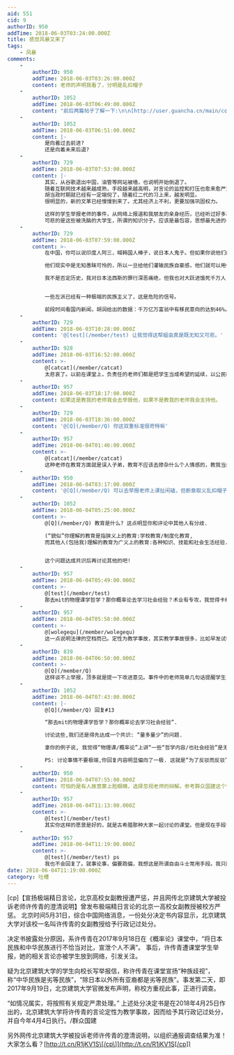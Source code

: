 ```yaml
---
aid: 551
cid: 9
authorID: 950
addTime: 2018-06-03T03:24:00.000Z
title: 感觉风暴又来了
tags:
    - 风暴
comments:
    -
        authorID: 950
        addTime: 2018-06-03T03:26:00.000Z
        content: 老师的声明我看了，分明是乱扣帽子
    -
        authorID: 1052
        addTime: 2018-06-03T06:49:00.000Z
        content: "前后两篇帖子了解一下:\n\n[http://user.guancha.cn/main/content?id=19033](http://user.guancha.cn/main/content?id=19033)  \n[http://user.guancha.cn/main/content?id=19275&comments-container](http://user.guancha.cn/main/content?id=19275&comments-container)\n\n\b看完我是觉得现在大环境真是越来越让我看不懂/害怕了....\n\n    Winter is comming"
    -
        authorID: 1052
        addTime: 2018-06-03T06:51:00.000Z
        content: |-
            是向着过去前进?  
            还是向着未来后退?
    -
        authorID: 729
        addTime: 2018-06-03T07:53:00.000Z
        content: |-
            其实，从谷歌退出中国，油管等网站被墙，也说明开始倒退了。  
            随着互联网技术越来越成熟，手段越来越高明，对言论的监控和打压也愈来愈严重。  
            胡当政时期就已经有一定端倪了，随着红二代的习上来，越发明显。  
            很明显的，新的文革已经慢慢到来了。尤其经济上不利，更要加强巩固权力。

            这样的学生举报老师的事件，从网络上报道和我朋友的亲身经历，已经听过好多次了。  
            可悲的是这些被洗脑的大学生，所谓的知识分子。应该是最包容，思想最先进的一群人，却如同麻木的蛆虫一样。
    -
        authorID: 729
        addTime: 2018-06-03T07:59:00.000Z
        content: >-
            在中国，你可以说印度人阿三，喊韩国人棒子，说日本人鬼子。但如果你说他们的优点，你就是崇洋媚外，你就是精日，美分，日杂。  

            他们现实中是无知愚昧可怜的，所以一旦给他们灌输民族自豪感，他们就可以用借此弥补内心的自卑。  

            我不是否定历史，我对日本法西斯的罪行深恶痛绝，但我也对大跃进饿死千万人，文革深恶痛绝。


            一些左派已经有一种极端的民族主义了，这是危险的信号。  

            前段时间看国内新闻，胡润给出的数据：千万亿万富翁中有移民意向的达到46%。这些可以说是精英中的精英了，为什么放着大好前（钱）途不要，选择去移民呢？是不爱国么？我想不是的，他们只是用脚投票来表达着自己对这个国家的失望。
    -
        authorID: 729
        addTime: 2018-06-03T10:28:00.000Z
        content: '@[test](/member/test) 让我觉得这帮蛆虫真是既无知又可悲。'
    -
        authorID: 928
        addTime: 2018-06-03T16:52:00.000Z
        content: >-
            @[catcat](/member/catcat)
            太悲哀了。以前在课堂上，负责任的老师们都是把学生当成希望的延续，以公民教育为己任，通过揭露事实真相来竭力培养学生的正义感和公民意识。好害怕老师们从此失去对学生的信任，不再敢那样讲真话了。如果这样，那么大学教育就变成了中学教育的延续而已，特么的上大学还有什么意义！
    -
        authorID: 957
        addTime: 2018-06-03T18:17:00.000Z
        content: 如果这是教我的老师我会去举报他，如果不是教我的老师我会支持他。
    -
        authorID: 729
        addTime: 2018-06-03T18:36:00.000Z
        content: '@[Q](/member/Q) 你这双重标准很奇特嘛'
    -
        authorID: 957
        addTime: 2018-06-04T01:46:00.000Z
        content: >-
            @[catcat](/member/catcat)
            这种老师在教育方面就是误人子弟，教育不应该去掺杂什么个人情感的，教我当然会举报，曾经就被这样的老师搞惨了不想来第二次了。如果是别人老师，我会维护言论自由然后去支持他的。在这里的大家不都是这样么，假如这样的老师发生在你们身上，谁都是想换个老师，假如不是自己的老师，那么……
    -
        authorID: 950
        addTime: 2018-06-04T03:17:00.000Z
        content: '@[Q](/member/Q) 可以去举报老师上课扯闲磕，但断章取义乱扣帽子就不该了'
    -
        authorID: 1052
        addTime: 2018-06-04T05:25:00.000Z
        content: >-
            @[Q](/member/Q) 教育是什么? 这点明显你和评论中其他人有分歧.  

            (“貌似”你理解的教育是指狭义上的教育:学校教育/制度化教育,
            而其他人(包括我)理解的教育为广义上的教育:各种知识、技能和社会生活经验...)


            这个问题达成共识后再讨论其他的吧!
    -
        authorID: 957
        addTime: 2018-06-04T05:49:00.000Z
        content: >-
            @[test](/member/test)
            那去mit的物理课学哲学？那你概率论去学习社会经验？术业有专攻，我觉得卡梅隆计算机专业老师不会你大谈中国文化吧。麻烦看清楚这是理工科，又不是社科文学。
    -
        authorID: 957
        addTime: 2018-06-04T05:58:00.000Z
        content: >-
            @[wolegequ](/member/wolegequ)
            这一点说明法律的空档而已。定性为教学事故，其实教学事故很多，比如早发试卷，没有批改作业，都算，影响只是这两年的评优和升职。别人不是调查一两天，是调查8个月的结果，应该是特色社会下一种平衡的产物。单从结果他并没有受到太多管制，他甚至还可以教书，难道人就不能为自己所处的话负一点责任？
    -
        authorID: 839
        addTime: 2018-06-04T06:50:00.000Z
        content: >-
            @[Q](/member/Q)
            这样谈不上举报，顶多就是提一下改进意见。事件中的老师简单几句话提醒学生，也上升不到因个人情感、大谈文化而教学违规的程度。你自己的老师情况不一样吧。
    -
        authorID: 1052
        addTime: 2018-06-04T07:43:00.000Z
        content: |-
            @[Q](/member/Q) 回复#13

            “那去mit的物理课学哲学？那你概率论去学习社会经验”.

            讨论这些,我们还是得先达成一个共识: “量多量少”的问题.

            拿你的例子说, 我觉得“物理课/概率论”上讲“一些“哲学内容/也社会经验”是无妨的. 否则我也反对.

            PS: 讨论事情不要极端,你回复内容明显偏向了一极. 这就是“为了反驳而反驳”而不是“讨论”了.
    -
        authorID: 950
        addTime: 2018-06-04T07:55:00.000Z
        content: 可怕的是有人故意蒙上脸眼睛，选择忽视老师的辩解。参考群众国建这个微博
    -
        authorID: 957
        addTime: 2018-06-04T11:13:00.000Z
        content: >-
            @[test](/member/test)
            其实你这样的愿景是好的，就是古希腊那种大家一起讨论的课堂。但是现在手段多样化，课堂只有45分钟，下课建群或者开个讨论会，课后大把机会不利用，你在课堂上浪费宝贵的时间。听课就为了老师的讲专业知识的。古希腊为什么消亡现在却不重新建立那种课堂，很好的说明了那种教育是一种落后的了。最后，那些对日本文化特别感兴趣又特别想分享的老师，或者美国文化，亦或中国文化，在理工科课堂上讲的老师，希望你能遇到，然后三分之一的时间浪费在上面你就会喜欢了。
    -
        authorID: 957
        addTime: 2018-06-04T11:19:00.000Z
        content: >-
            @[test](/member/test) ps
            我也不会回复了。就事论事，偏要跑偏，我想这是所谓自由斗士常用手段。我只服讲道理说事实的人，你在回复别人还要管别人该怎么做？我或许相信你是对的我是错的，但是我不会教你怎么做人。
date: 2018-06-04T11:19:00.000Z
category: 吐槽
---
```


\[cp\]【宣扬极端精日言论，北京高校女副教授遭严惩，并且网传北京建筑大学被投诉老师许传青的澄清说明】曾发布极端精日言论的北京一高校女副教授被校方严惩。 北京时间5月31日，综合中国网络消息，一份处分决定书内容显示，北京建筑大学对该校一名叫许传青的女副教授给予行政记过处分。

决定书披露处分原因，系许传青在2017年9月18日在《概率论》课堂中，“将日本民族和中华民族进行不恰当对比，宣泄个人不满”。 事后，许传青遭课堂学生举报，她的相关言论亦被学生放到网络，引发关注。

疑为北京建筑大学的学生向校长写举报信，称许传青在课堂宣扬“种族歧视”，称“中华民族是劣等民族”，“除日本以外所有亚裔都是劣等民族”。事发第二天，即2017年9月19日，北京建筑大学官微发布声明，称校方重视此事，正进行调查。

“如情况属实，将按照有关规定严肃处理。” 上述处分决定书是在2018年4月25日作出的，北京建筑大学将许传青的言论定性为教学事故，因而给予其行政记过处分，并自今年4月4日执行。/群众国建

另外网传北京建筑大学被投诉老师许传青的澄清说明，以组织通报调查结果为准！大家怎么看？[http://t.cn/R1jKV1S\[/cp\]](http://t.cn/R1jKV1S[/cp])
